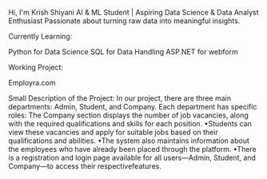 Hi, I'm Krish Shiyani 
AI & ML Student | Aspiring Data Science & Data Analyst Enthusiast Passionate about turning raw data into meaningful insights.

Currently Learning:

Python for Data Science
SQL for Data Handling
ASP.NET for webform

Working Project:

Employra.com

Small Description of the Project:
 In our project, there are three main departments: Admin, Student, and 
Company. Each department has specific roles:
The Company section displays the number of job vacancies, along with the 
required qualifications and skills for each position. 
•Students can view these vacancies and apply for suitable jobs based on 
their qualifications and abilities.
 •The system also maintains information about the employees who have 
already been placed through the platform.
 •There is a registration and login page available for all users—Admin, 
Student, and Company—to access their respectivefeatures.


